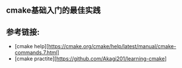 ## cmake基础入门的最佳实践



## 参考链接:
- [cmake help][https://cmake.org/cmake/help/latest/manual/cmake-commands.7.html]
- [cmake practite][https://github.com/Akagi201/learning-cmake]
